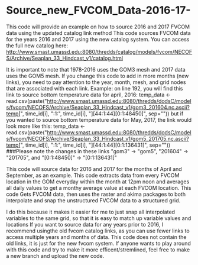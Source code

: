 # Source_new_FVCOM_Data-2016-17-
This code will provide an example on how to source 2016 and 2017 FVCOM data using the updated catalog link method 
This code sources FVCOM data for the years 2016 and 2017 using the new catalog system. You can access the full new catalog here: http://www.smast.umassd.edu:8080/thredds/catalog/models/fvcom/NECOFS/Archive/Seaplan_33_Hindcast_v1/catalog.html

It is important to note that 1978-2016 uses the GOM3 mesh and 2017 data uses the GOM5 mesh. If you change this code to add in more months (new links), you need to pay attention to the year, month, mesh, and grid nodes that are associated with each link. Example: on line 192, you will find this link to source bottom temperature data for april, 2016: temp_data <- read.csv(paste("http://www.smast.umassd.edu:8080/thredds/dodsC/models/fvcom/NECOFS/Archive/Seaplan_33_Hindcast_v1/gom3_201604.nc.ascii?temp[", time_id[i], ":1:", time_id[i], "][44:1:44][0:1:48450]", sep="")) but if you wanted to source bottom temperature data for May, 2017, the link would look more like this: temp_data <- read.csv(paste("http://www.smast.umassd.edu:8080/thredds/dodsC/models/fvcom/NECOFS/Archive/Seaplan_33_Hindcast_v1/gom5_201705.nc.ascii?temp[", time_id[i], ":1:", time_id[i], "][44:1:44][0:1:136431]", sep="")) ###Please note the changes in these links "gom3" -> "gom5", "201604" -> "201705", and "[0:1:48450]" -> "[0:1:136431]"

This code will source data for 2016 and 2017 for the months of April and September, as an example. This code extracts data from every FVCOM location in the GOM everyday within the month at 12pm noon and averages all daily values to get a monthy average value at each FVCOM location. This code Gets FVCOM data, then uses the raster and akima packages to both interpolate and snap the unstructured FVCOM data to a structured grid.

I do this because it makes it easier for me to just snap all interpolated variables to the same grid, so that it is easy to match up variable values and locations If you want to source data for any years prior to 2016, I recommend usingthe old fvcom catalog links, as you can use fewer links to access multiple years and months of data. This code does not contain the old links, it is just for the new fvcom system. If anyone wants to play around with this code and try to make it more efficent/stremlined, feel free to make a new branch and upload the new code.
